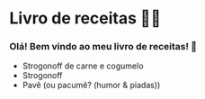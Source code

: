 # Livro de receitas 👩‍🍳

### Olá! Bem vindo ao meu livro de receitas! 📕

- Strogonoff de carne e cogumelo
- Strogonoff
- Pavê (ou pacumê? (humor & piadas))
